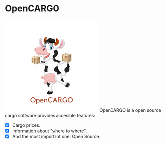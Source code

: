 # OpenCARGO
<img src="/docs/GUI/png/imageedit_10_7868515470.png" alt="drawing" width="300"/>
OpenCARGO is a open source cargo software provides accesible features:

- [x] Cargo prices.
- [x] Information about "where to where".
- [x] And the most important one: Open Source.
